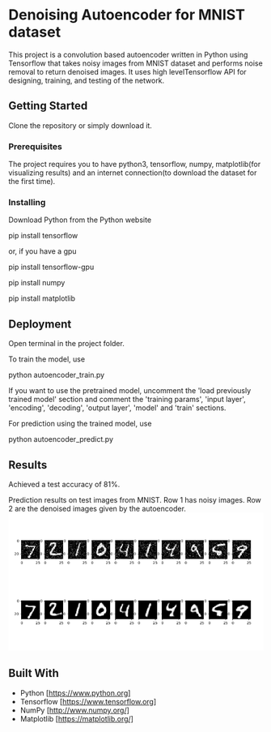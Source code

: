 # Denoising Autoencoder for MNIST dataset

This project is a convolution based autoencoder written in Python using Tensorflow that takes noisy images from MNIST dataset and performs noise removal to return denoised images. It uses high levelTensorflow API for designing, training, and testing of the network.

## Getting Started

Clone the repository or simply download it.

### Prerequisites
The project requires you to have python3, tensorflow, numpy, matplotlib(for visualizing results) and an internet connection(to download the dataset for the first time). 

### Installing
Download Python from the Python website

pip install tensorflow

or, if you have a gpu

pip install tensorflow-gpu

pip install numpy

pip install matplotlib

## Deployment
Open terminal in the project folder. 

To train the model, use

python autoencoder_train.py

If you want to use the pretrained model, uncomment the 'load previously trained model' section and comment the 'training params', 'input layer', 'encoding', 'decoding', 'output layer', 'model' and 'train' sections.

For prediction using the trained model, use

python autoencoder_predict.py

## Results

Achieved a test accuracy of 81%.

Prediction results on test images from MNIST. Row 1 has noisy images. Row 2 are the denoised images given by the autoencoder.
![Screenshot](Figure.png)

## Built With

* Python     [https://www.python.org]
* Tensorflow [https://www.tensorflow.org]
* NumPy      [http://www.numpy.org/]
* Matplotlib [https://matplotlib.org/]
